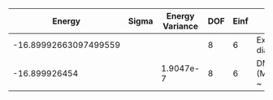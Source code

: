 | Energy                | Sigma | Energy Variance | DOF | Einf | Method                   | Reference |
|-----------------------|-------|-----------------|-----|------|--------------------------|-----------|
| -16.89992663097499559 |       |                 | 8   | 6    | Exact diagonalization    | [code](https://github.com/varbench/methods/blob/main/scripts/Hubbard/square_16_P_4_6/ed_lattice_symmetries.sh) |
| -16.899926454         |       | 1.9047e-7       | 8   | 6    | DMRG (MaxBondDim ~ 3200) | [code](https://github.com/varbench/methods/blob/main/programs/dmrg_itensors_hubbard/Hubbard/square_16_P_4_6.jl) |
